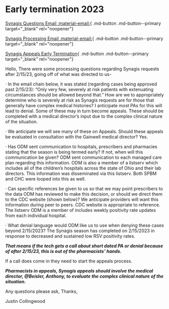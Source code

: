 # Early termination 2023

[Synagis Questions Email :material-email:](https://mygainwell-my.sharepoint.com/:u:/r/personal/christopher_nguyen_gainwelltechnologies_com/Documents/Evergreen/Emails/RE_%20Synagis%20questions%20.msg?csf=1&web=1&e=abXwKC){ .md-button .md-button--primary target="_blank" rel="noopener"}

[Synagis Processing Email :material-email:](https://mygainwell-my.sharepoint.com/:u:/r/personal/christopher_nguyen_gainwelltechnologies_com/Documents/Evergreen/Emails/RE_%20Synagis%20process%20from%20now%20until%202_15_23.msg?csf=1&web=1&e=aCvsf5){ .md-button .md-button--primary target="_blank" rel="noopener"}

[Synagis Appeals Early Termination](https://mygainwell-my.sharepoint.com/:u:/r/personal/christopher_nguyen_gainwelltechnologies_com/Documents/Evergreen/Emails/Synagis%20Now%20.msg?csf=1&web=1&e=mzb3gQ){ .md-button .md-button--primary target="_blank" rel="noopener"}

Hello,
There were some processing questions regarding Synagis requests after 2/15/23, going off of what was directed to us-

·  In the email chain below, it was stated (regarding cases being approved past 2/15/23): “Only very few, severely at risk patients with extenuating circumstances should be allowed beyond that.” How are we to appropriately determine who is severely at risk as Synagis requests are for those that generally have complex medical histories?  I anticipate most PAs for this will lead to denial. Some of these may in turn become appeals. These should be completed with a medical director’s input due to the complex clinical nature of the situation.

·  We anticipate we will see many of these on Appeals. Should these appeals be evaluated in consultation with the Gainwell medical director?  Yes.

·  Has ODM sent communication to hospitals, prescribers and pharmacies stating that the season is being termed early? If not, when will this communication be given?  ODM sent communication to each managed care plan regarding this information. ODM is also a member of a listserv which includes all of the children’s hospitals across the state of Ohio and their lab directors. This information was disseminated via this listserv. Both SPBM and CHC were looped into this as well.

·  Can specific references be given to us so that we may point prescribers to the data ODM has reviewed to make this decision, or should we direct them to the CDC website (shown below)? We anticipate providers will want this information during peer to peers.  CDC website is appropriate to reference. The listserv ODM is a member of includes weekly positivity rate updates from each individual hospital.

·  What denial language would ODM like us to use when denying these cases beyond 2/15/2023? The Synagis season has completed on 2/15/2023 in response to decreased and sustained low RSV positivity rates. 
 

***That means if the tech gets a call about short dated PA or denial because of after 2/15/23, this is out of the pharmacists’ hands.***


If a call does come in they need to start the appeals process.
 
***Pharmacists in appeals, Synagis appeals should involve the medical director, @Beisler, Anthony, to evaluate the complex clinical nature of the situation.***
 
Any questions please ask,
Thanks,
 
Justin Collingwood

